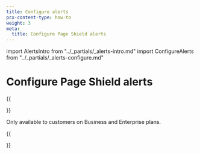 ```yaml
---
title: Configure alerts
pcx-content-type: how-to
weight: 3
meta:
  title: Configure Page Shield alerts
---
```


import AlertsIntro from "../\_partials/\_alerts-intro.md"
import ConfigureAlerts from "../\_partials/\_alerts-configure.md"

# Configure Page Shield alerts

<AlertsIntro/>

{{<Aside type="note">}}

Only available to customers on Business and Enterprise plans.

{{</Aside>}}

<ConfigureAlerts/>
